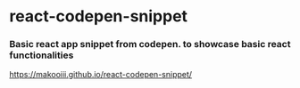 # react-codepen-snippet

### Basic react app snippet from codepen. to showcase basic react functionalities

https://makooiii.github.io/react-codepen-snippet/
